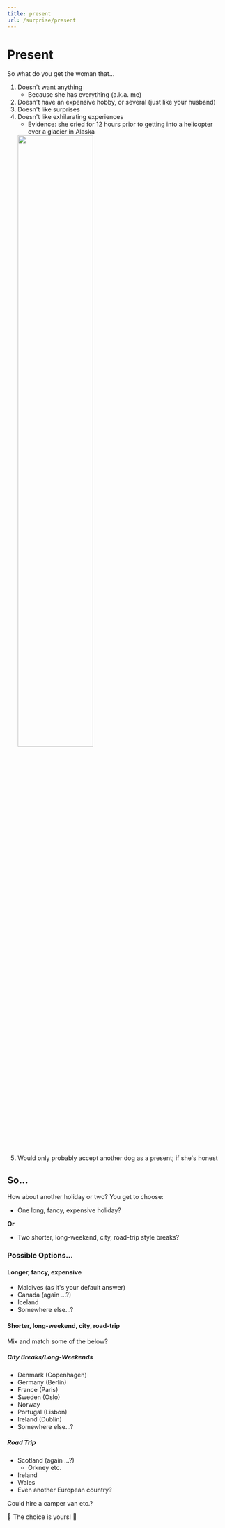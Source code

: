 ```yaml
---
title: present
url: /surprise/present
---
```


# Present

So what do you get the woman that...

1. Doesn't want anything
   - Because she has everything (a.k.a. me)
2. Doesn't have an expensive hobby, or several (just like your husband)
3. Doesn't like surprises
4. Doesn't like exhilarating experiences
   - Evidence: she cried for 12 hours prior to getting into a helicopter over a glacier in Alaska
    <img src="/img/alaska-heli.JPG" width="60%">
5. Would only probably accept another dog as a present; if she's honest

## So...

How about another holiday or two? You get to choose:

- One long, fancy, expensive holiday?

**Or**
- Two shorter, long-weekend, city, road-trip style breaks?

### Possible Options...

#### Longer, fancy, expensive

- Maldives (as it's your default answer)
- Canada (again ...?)
- Iceland
- Somewhere else...?

#### Shorter, long-weekend, city, road-trip

Mix and match some of the below?

##### City Breaks/Long-Weekends

- Denmark (Copenhagen)
- Germany (Berlin)
- France (Paris)
- Sweden (Oslo)
- Norway
- Portugal (Lisbon)
- Ireland (Dublin)
- Somewhere else...?

##### Road Trip

- Scotland (again ...?)
  - Orkney etc.
- Ireland
- Wales
- Even another European country?

Could hire a camper van etc.?

🫵 The choice is yours! 🫵
